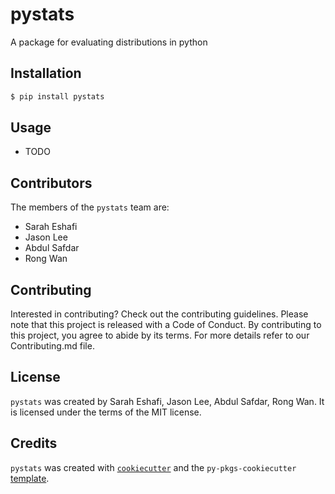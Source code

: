 # pystats

A package for evaluating distributions in python

## Installation

```bash
$ pip install pystats
```

## Usage

- TODO

## Contributors
The members of the `pystats` team are:
- Sarah Eshafi
- Jason Lee
- Abdul Safdar
- Rong Wan

## Contributing

Interested in contributing? Check out the contributing guidelines. Please note that this project is released with a Code of Conduct. By contributing to this project, you agree to abide by its terms. For more details refer to our Contributing.md file.

## License

`pystats` was created by Sarah Eshafi, Jason Lee, Abdul Safdar, Rong Wan. It is licensed under the terms of the MIT license.

## Credits

`pystats` was created with [`cookiecutter`](https://cookiecutter.readthedocs.io/en/latest/) and the `py-pkgs-cookiecutter` [template](https://github.com/py-pkgs/py-pkgs-cookiecutter).
